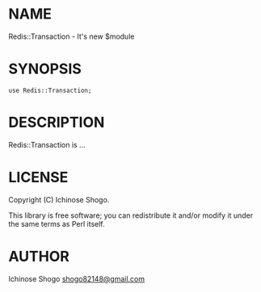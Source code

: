 # NAME

Redis::Transaction - It's new $module

# SYNOPSIS

    use Redis::Transaction;

# DESCRIPTION

Redis::Transaction is ...

# LICENSE

Copyright (C) Ichinose Shogo.

This library is free software; you can redistribute it and/or modify
it under the same terms as Perl itself.

# AUTHOR

Ichinose Shogo <shogo82148@gmail.com>
